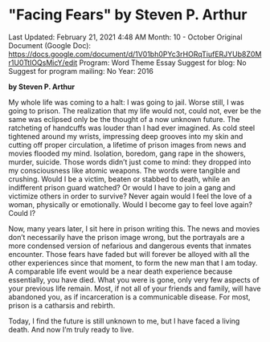 # "Facing Fears" by Steven P. Arthur

Last Updated: February 21, 2021 4:48 AM
Month: 10 - October
Original Document (Google Doc): https://docs.google.com/document/d/1V01bh0PYc3rHORqTiufERJYUb8Z0Mr1U0TtIOQsMicY/edit
Program: Word Theme Essay
Suggest for blog: No
Suggest for program mailing: No
Year: 2016

**by Steven P. Arthur**

My whole life was coming to a halt: I was going to jail. Worse still, I was going to prison. The realization that my life would not, could not, ever be the same was eclipsed only be the thought of a now unknown future. The ratcheting of handcuffs was louder than I had ever imagined. As cold steel tightened around my wrists, impressing deep grooves into my skin and cutting off proper circulation, a lifetime of prison images from news and movies flooded my mind. Isolation, boredom, gang rape in the showers, murder, suicide. Those words didn’t just come to mind: they dropped into my consciousness like atomic weapons. The words were tangible and crushing. Would I be a victim, beaten or stabbed to death, while an indifferent prison guard watched? Or would I have to join a gang and victimize others in order to survive? Never again would I feel the love of a woman, physically or emotionally. Would I become gay to feel love again? Could I?

Now, many years later, I sit here in prison writing this. The news and movies don’t necessarily have the prison image wrong, but the portrayals are a more condensed version of nefarious and dangerous events that inmates encounter. Those fears have faded but will forever be alloyed with all the other experiences since that moment, to form the new man that I am today. A comparable life event would be a near death experience because essentially, you have died. What you were is gone, only very few aspects of your previous life remain. Most, if not all of your friends and family, will have abandoned you, as if incarceration is a communicable disease. For most, prison is a catharsis and rebirth.

Today, I find the future is still unknown to me, but I have faced a living death. And now I’m truly ready to live.